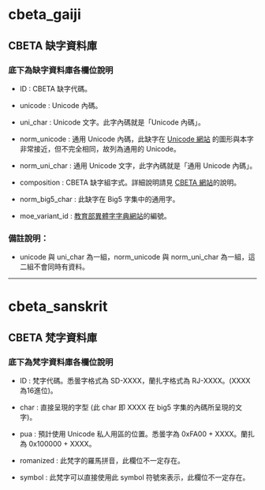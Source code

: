 # cbeta_gaiji 

## CBETA 缺字資料庫

### 底下為缺字資料庫各欄位說明

* ID : CBETA 缺字代碼。

* unicode : Unicode 內碼。

* uni_char : Unicode 文字。此字內碼就是「Unicode 內碼」。

* norm_unicode : 通用 Unicode 內碼，此缺字在 [Unicode 網站](http://www.unicode.org/charts/unihan.html "Unicode UniHan") 的圖形與本字非常接近，但不完全相同，故列為通用的 Unicode。

* norm_uni_char : 通用 Unicode 文字，此字內碼就是「通用 Unicode 內碼」。

* composition : CBETA 缺字組字式。詳細說明請見 [CBETA 網站](http://www.cbeta.org/format/rare-rule.php "CBETA 組字式基本規則")的說明。

* norm_big5_char : 此缺字在 Big5 字集中的通用字。

* moe_variant_id : [教育部異體字字典網站](http://dict.variants.moe.edu.tw/variants/rbt/home.do "教育部異體字字典")的編號。

### 備註說明：

* unicode 與 uni_char 為一組，norm_unicode 與 norm_uni_char 為一組，這二組不會同時有資料。

---

# cbeta_sanskrit

## CBETA 梵字資料庫

### 底下為梵字資料庫各欄位說明

* ID : 梵字代碼。悉曇字格式為 SD-XXXX，蘭扎字格式為 RJ-XXXX。(XXXX 為16進位)。

* char : 直接呈現的字型 (此 char 即 XXXX 在 big5 字集的內碼所呈現的文字)。

* pua : 預計使用 Unicode 私人用區的位置。悉曇字為 0xFA00 + XXXX。蘭扎為 0x100000 + XXXX。

* romanized : 此梵字的羅馬拼音，此欄位不一定存在。

* symbol : 此梵字可以直接使用此 symbol 符號來表示，此欄位不一定存在。